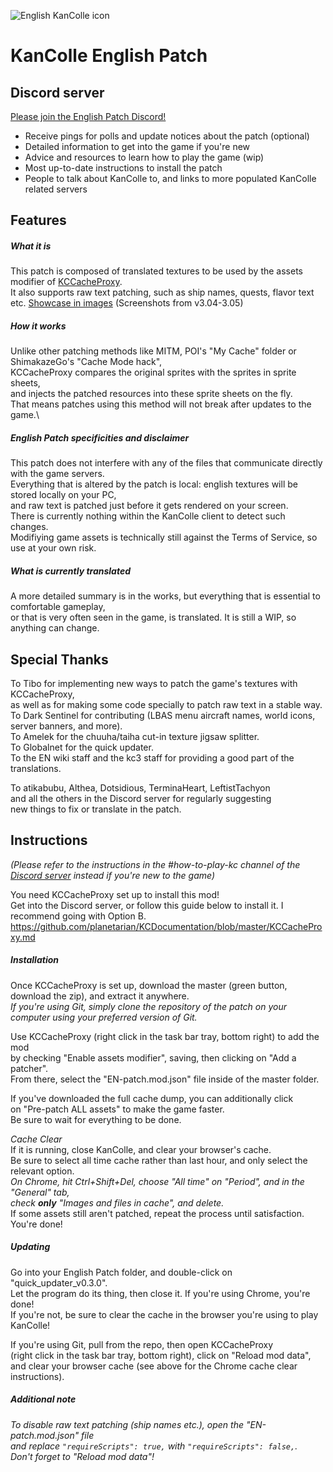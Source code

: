 ![English KanColle icon](https://i.imgur.com/kYiiHRo.png)
# KanColle English Patch
## Discord server
[Please join the English Patch Discord!](https://discord.gg/krMeMKB)
- Receive pings for polls and update notices about the patch (optional)
- Detailed information to get into the game if you're new
- Advice and resources to learn how to play the game (wip)
- Most up-to-date instructions to install the patch
- People to talk about KanColle to, and links to more populated KanColle related servers

## Features
##### What it is
This patch is composed of translated textures to be used by the assets modifier of [KCCacheProxy](https://github.com/Tibowl/KCCacheProxy/wiki/Installation-and-setup).\
It also supports raw text patching, such as ship names, quests, flavor text etc.
[Showcase in images](https://imgur.com/a/oAB9f7x) (Screenshots from v3.04-3.05)

##### How it works
Unlike other patching methods like MITM, POI's "My Cache" folder or ShimakazeGo's "Cache Mode hack",\
KCCacheProxy compares the original sprites with the sprites in sprite sheets,\
and injects the patched resources into these sprite sheets on the fly.\
That means patches using this method will not break after updates to the game.\

##### English Patch specificities and disclaimer
This patch does not interfere with any of the files that communicate directly with the game servers.\
Everything that is altered by the patch is local: english textures will be stored locally on your PC,\
and raw text is patched just before it gets rendered on your screen.\
There is currently nothing within the KanColle client to detect such changes.\
Modifiying game assets is technically still against the Terms of Service, so use at your own risk.

##### What is currently translated
A more detailed summary is in the works, but everything that is essential to comfortable gameplay,\
or that is very often seen in the game, is translated. It is still a WIP, so anything can change.

## Special Thanks

To Tibo for implementing new ways to patch the game's textures with KCCacheProxy,\
as well as for making some code specially to patch raw text in a stable way.\
To Dark Sentinel for contributing (LBAS menu aircraft names, world icons, server banners, and more).\
To Amelek for the chuuha/taiha cut-in texture jigsaw splitter.\
To Globalnet for the quick updater.\
To the EN wiki staff and the kc3 staff for providing a good part of the translations.

To atikabubu, Althea, Dotsidious, TerminaHeart, LeftistTachyon\
and all the others in the Discord server for regularly suggesting\
new things to fix or translate in the patch.

## Instructions
*(Please refer to the instructions in the #how-to-play-kc channel of the* *[Discord server](https://discord.gg/krMeMKB)* *instead if you're new to the game)*

You need KCCacheProxy set up to install this mod!\
Get into the Discord server, or follow this guide below to install it. I recommend going with Option B.\
https://github.com/planetarian/KCDocumentation/blob/master/KCCacheProxy.md

##### Installation
Once KCCacheProxy is set up, download the master (green button, download the zip), and extract it anywhere.\
*If you're using Git, simply clone the repository of the patch on your computer using your preferred version of Git.*

Use KCCacheProxy (right click in the task bar tray, bottom right) to add the mod\
by checking "Enable assets modifier", saving, then clicking on "Add a patcher".\
From there, select the "EN-patch.mod.json" file inside of the master folder.

If you've downloaded the full cache dump, you can additionally click\
on "Pre-patch ALL assets" to make the game faster.\
Be sure to wait for everything to be done.

*Cache Clear*\
If it is running, close KanColle, and clear your browser's cache.\
Be sure to select all time cache rather than last hour, and only select the relevant option.\
*On Chrome, hit Ctrl+Shift+Del, choose "All time" on "Period", and in the "General" tab,\
check **only** "Images and files in cache", and delete.*\
If some assets still aren't patched, repeat the process until satisfaction. You're done!

##### Updating
Go into your English Patch folder, and double-click on "quick_updater_v0.3.0".\
Let the program do its thing, then close it. If you're using Chrome, you're done!\
If you're not, be sure to clear the cache in the browser you're using to play KanColle!

If you're using Git, pull from the repo, then open KCCacheProxy\
(right click in the task bar tray, bottom right), click on "Reload mod data",\
and clear your browser cache (see above for the Chrome cache clear instructions).

##### Additional note
*To disable raw text patching (ship names etc.), open the "EN-patch.mod.json" file\
and replace `"requireScripts": true,` with `"requireScripts": false,`.\
Don't forget to "Reload mod data"!*